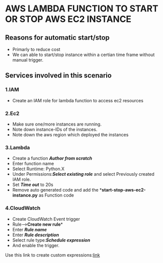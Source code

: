 # AWS LAMBDA FUNCTION TO START OR  STOP AWS EC2 INSTANCE

## Reasons for automatic start/stop

- Primarly to reduce cost
- We can able to start/stop instance within a certian time frame without manual trigger.


## Services involved in this scenario

### 1.IAM

- Create an IAM role for lambda function to access ec2 resources

### 2.Ec2

- Make sure one/more instances are running.
- Note down instance-IDs of the instances.
- Note down the aws region which deployed the instances

### 3.Lambda

- Create a function ***Author from scratch***
- Enter function name
- Select Runtime: Python.X
- Under Permissions:***Select existing role*** and select Previously created IAM role.
- Set ***Time out*** to 20s
- Remove auto generated code and add the ***start-stop-aws-ec2-instance.py** as Function code 

### 4.CloudWatch

- Create CloudWatch Event trigger
- Rule-->**Create new rule***
- Enter ***Rule name***
- Enter ***Rule description***
- Select rule type:***Schedule expression***
- And enable the trigger.

Use this link to create custom expressions:[link](https://docs.aws.amazon.com/AmazonCloudWatch/latest/events/ScheduledEvents.html)
